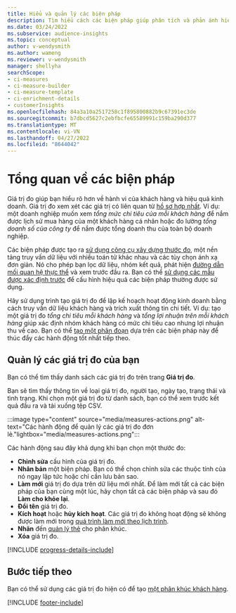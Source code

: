 ```yaml
---
title: Hiểu và quản lý các biện pháp
description: Tìm hiểu cách các biện pháp giúp phân tích và phản ánh hiệu quả hoạt động của doanh nghiệp bạn.
ms.date: 03/24/2022
ms.subservice: audience-insights
ms.topic: conceptual
author: v-wendysmith
ms.author: wameng
ms.reviewer: v-wendysmith
manager: shellyha
searchScope:
- ci-measures
- ci-measure-builder
- ci-measure-template
- ci-enrichment-details
- customerInsights
ms.openlocfilehash: 84a3a10a2517258c1f895800882b9c67391ec3de
ms.sourcegitcommit: b7dbcd5627c2ebfbcfe65589991c159ba290d377
ms.translationtype: MT
ms.contentlocale: vi-VN
ms.lasthandoff: 04/27/2022
ms.locfileid: "8644042"
---
```

# <a name="measures-overview"></a>Tổng quan về các biện pháp

Giá trị đo giúp bạn hiểu rõ hơn về hành vi của khách hàng và hiệu quả kinh doanh. Giá trị đo xem xét các giá trị có liên quan từ [hồ sơ hợp nhất](data-unification.md). Ví dụ: một doanh nghiệp muốn xem *tổng mức chi tiêu của mỗi khách hàng* để nắm được lịch sử mua hàng của một khách hàng cá nhân hoặc đo lường *tổng doanh số của công ty* để nắm được tổng doanh thu của toàn bộ doanh nghiệp.  

Các biện pháp được tạo ra [sử dụng công cụ xây dựng thước đo](measure-builder.md), một nền tảng truy vấn dữ liệu với nhiều toán tử khác nhau và các tùy chọn ánh xạ đơn giản. Nó cho phép bạn lọc dữ liệu, nhóm kết quả, phát hiện [đường dẫn mối quan hệ thực thể](relationships.md) và xem trước đầu ra. Bạn có thể [sử dụng các mẫu được xác định trước](measure-templates.md) để cấu hình hiệu quả các biện pháp thường được sử dụng.

Hãy sử dụng trình tạo giá trị đo để lập kế hoạch hoạt động kinh doanh bằng cách truy vấn dữ liệu khách hàng và trích xuất thông tin chi tiết. Ví dụ: tạo một giá trị đo *tổng chi tiêu mỗi khách hàng* và *tổng lợi nhuận trên mỗi khách hàng* giúp xác định nhóm khách hàng có mức chi tiêu cao nhưng lợi nhuận thu về cao. Bạn có thể [tạo một phân đoạn](segments.md) dựa trên các biện pháp này để thúc đẩy các hành động tốt nhất tiếp theo.

## <a name="manage-your-measures"></a>Quản lý các giá trị đo của bạn

Bạn có thể tìm thấy danh sách các giá trị đo trên trang **Giá trị đo**.

Bạn sẽ tìm thấy thông tin về loại giá trị đo, người tạo, ngày tạo, trạng thái và tình trạng. Khi chọn một giá trị đo từ danh sách, bạn có thể xem trước kết quả đầu ra và tải xuống tệp CSV.

:::image type="content" source="media/measures-actions.png" alt-text="Các hành động để quản lý các giá trị đo đơn lẻ."lightbox="media/measures-actions.png":::

Các hành động sau đây khả dụng khi bạn chọn một thước đo:

- **Chỉnh sửa** cấu hình của giá trị đo.
- **Nhân bản** một biện pháp. Bạn có thể chọn chỉnh sửa các thuộc tính của nó ngay lập tức hoặc chỉ cần lưu bản sao.
- **Làm mới** giá trị đo dựa trên dữ liệu mới nhất. Để làm mới tất cả các biện pháp của bạn cùng một lúc, hãy chọn tất cả các biện pháp và sau đó **Làm cho khỏe lại**.
- **Đổi tên** giá trị đo.
- **Kích hoạt** hoặc **hủy kích hoạt**. Các giá trị đo không hoạt động sẽ không được làm mới trong [quá trình làm mới theo lịch trình](system.md#schedule-tab).
- **Nhãn** đến [quản lý thẻ](work-with-tags-columns.md#manage-tags) cho phân khúc.
- **Xóa** giá trị đo.

[!INCLUDE [progress-details-include](includes/progress-details-pane.md)]

## <a name="next-step"></a>Bước tiếp theo

Bạn có thể sử dụng các giá trị đo hiện có để tạo [một phân khúc khách hàng](segments.md).

[!INCLUDE [footer-include](includes/footer-banner.md)]
